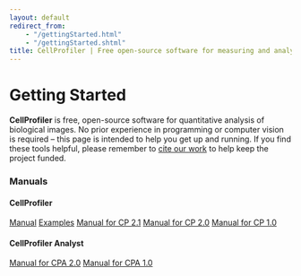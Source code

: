 ```yaml
---
layout: default
redirect_from:
    - "/gettingStarted.html"
    - "/gettingStarted.shtml"
title: CellProfiler | Free open-source software for measuring and analyzing cell images
---
```


Getting Started
===============

**CellProfiler** is free, open-source software for quantitative analysis of biological images. No prior experience in programming or computer vision is required – this page is intended to help you get up and running. If you find these tools helpful, please remember to [cite our work] to help keep the project funded.

### Manuals

#### CellProfiler

[<span class="method-item">Manual</span>][]
[<span class="method-item">Examples</span>][]
[<span class="method-item">Manual for CP 2.1</span>][]
[<span class="method-item">Manual for CP 2.0</span>][]
[<span class="method-item">Manual for CP 1.0</span>][]

#### CellProfiler Analyst

[<span class="method-item">Manual for CPA 2.0</span>][]
[<span class="method-item">Manual for CPA 1.0</span>][]

  [cite our work]: /citations/
  [<span class="method-item">Manual</span>]: /manuals/
  [<span class="method-item">Examples</span>]: /examples
  [<span class="method-item">Manual for CP 2.1</span>]: http://d1zymp9ayga15t.cloudfront.net/content/Documentation/cp2.1.0_manual_0c7fb94.pdf
  [<span class="method-item">Manual for CP 2.0</span>]: http://d1zymp9ayga15t.cloudfront.net/content/Documentation/cp2_manual_9978.pdf
  [<span class="method-item">Manual for CP 1.0</span>]: http://d1zymp9ayga15t.cloudfront.net/content/Documentation/cp1_manual_9717.pdf
  [<span class="method-item">Manual for CPA 2.0</span>]: http://d1zymp9ayga15t.cloudfront.net/content/Documentation/cpa2_manual.pdf
  [<span class="method-item">Manual for CPA 1.0</span>]: http://d1zymp9ayga15t.cloudfront.net/content/Documentation/cpa1_manual.pdf
